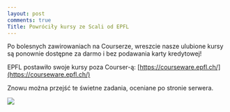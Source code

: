 ```yaml
---
layout: post
comments: true
Title: Powróciły kursy ze Scali od EPFL
---
```


Po bolesnych zawirowaniach na Courserze, wreszcie nasze ulubione kursy są ponownie dostępne za darmo i bez podawania karty kredytowej!

EPFL postawiło swoje kursy poza Courser-ą: [https://courseware.epfl.ch/](https://courseware.epfl.ch/)

Znowu można przejść te świetne zadania, oceniane po stronie serwera.

<img src="https://upload.wikimedia.org/wikipedia/commons/f/f4/Logo_EPFL.svg?download">
